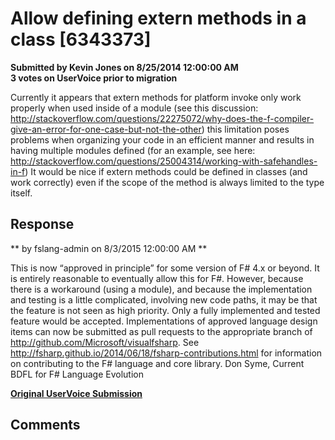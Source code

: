 # Allow defining extern methods in a class [6343373] #

**Submitted by Kevin Jones on 8/25/2014 12:00:00 AM**  
**3 votes on UserVoice prior to migration**  

Currently it appears that extern methods for platform invoke only work properly when used inside of a module (see this discussion: http://stackoverflow.com/questions/22275072/why-does-the-f-compiler-give-an-error-for-one-case-but-not-the-other) this limitation poses problems when organizing your code in an efficient manner and results in having multiple modules defined (for an example, see here: http://stackoverflow.com/questions/25004314/working-with-safehandles-in-f)
It would be nice if extern methods could be defined in classes (and work correctly) even if the scope of the method is always limited to the type itself.



## Response ##
** by fslang-admin on 8/3/2015 12:00:00 AM **

This is now “approved in principle” for some version of F# 4.x or beyond. It is entirely reasonable to eventually allow this for F#.
However, because there is a workaround (using a module), and because the implementation and testing is a little complicated, involving new code paths, it may be that the feature is not seen as high priority. Only a fully implemented and tested feature would be accepted.
Implementations of approved language design items can now be submitted as pull requests to the appropriate branch of http://github.com/Microsoft/visualfsharp. See http://fsharp.github.io/2014/06/18/fsharp-contributions.html for information on contributing to the F# language and core library.
Don Syme, Current BDFL for F# Language Evolution


**[Original UserVoice Submission](https://fslang.uservoice.com/forums/245727-f-language/suggestions/6343373)**


## Comments ##

